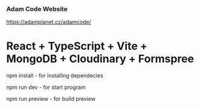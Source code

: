 ### Adam Code Website

https://adamplanet.cz/adamcode/

# React + TypeScript + Vite + MongoDB + Cloudinary + Formspree

npm install - for installing dependecies

npm run dev - for start program

npm run preview - for build preview
